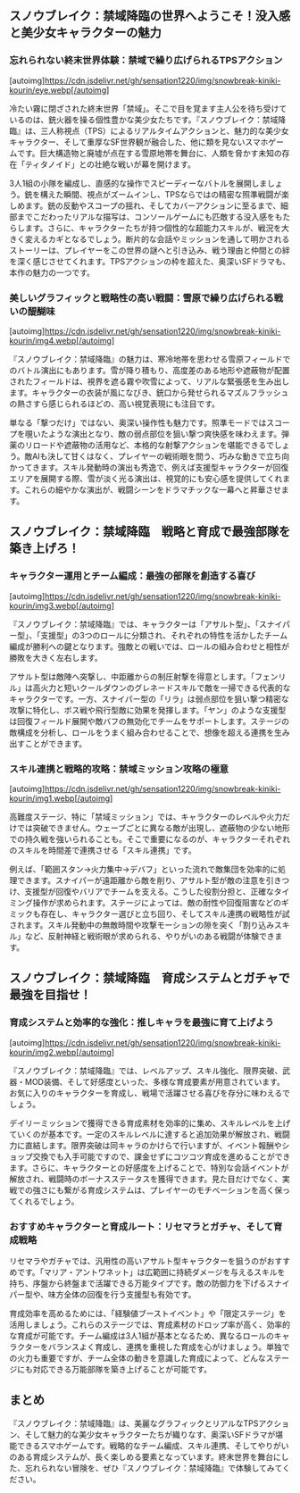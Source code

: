 ## スノウブレイク：禁域降臨の世界へようこそ！没入感と美少女キャラクターの魅力

### 忘れられない終末世界体験：禁域で繰り広げられるTPSアクション
[autoimg]https://cdn.jsdelivr.net/gh/sensation1220/img/snowbreak-kiniki-kourin/eye.webp[/autoimg]


冷たい霧に閉ざされた終末世界「禁域」。そこで目を覚ます主人公を待ち受けているのは、銃火器を操る個性豊かな美少女たちです。『スノウブレイク：禁域降臨』は、三人称視点（TPS）によるリアルタイムアクションと、魅力的な美少女キャラクター、そして重厚なSF世界観が融合した、他に類を見ないスマホゲームです。巨大構造物と廃墟が点在する雪原地帯を舞台に、人類を脅かす未知の存在「ティタノイド」との壮絶な戦いが幕を開けます。

3人1組の小隊を編成し、直感的な操作でスピーディーなバトルを展開しましょう。銃を構えた瞬間、視点がズームインし、TPSならではの精密な照準戦闘が楽しめます。銃の反動やスコープの揺れ、そしてカバーアクションに至るまで、細部までこだわったリアルな描写は、コンソールゲームにも匹敵する没入感をもたらします。さらに、キャラクターたちが持つ個性的な超能力スキルが、戦況を大きく変えるカギとなるでしょう。断片的な会話やミッションを通して明かされるストーリーは、プレイヤーをこの世界の謎へと引き込み、戦う理由と仲間との絆を深く感じさせてくれます。TPSアクションの枠を超えた、奥深いSFドラマも、本作の魅力の一つです。


### 美しいグラフィックと戦略性の高い戦闘：雪原で繰り広げられる戦いの醍醐味
[autoimg]https://cdn.jsdelivr.net/gh/sensation1220/img/snowbreak-kiniki-kourin/img4.webp[/autoimg]


『スノウブレイク：禁域降臨』の魅力は、寒冷地帯を思わせる雪原フィールドでのバトル演出にもあります。雪が降り積もり、高度差のある地形や遮蔽物が配置されたフィールドは、視界を遮る霧や吹雪によって、リアルな緊張感を生み出します。キャラクターの衣装が風になびき、銃口から発せられるマズルフラッシュの熱さすら感じられるほどの、高い視覚表現にも注目です。

単なる「撃つだけ」ではない、奥深い操作性も魅力です。照準モードではスコープを覗いたような演出となり、敵の弱点部位を狙い撃つ爽快感を味わえます。弾薬のリロードや遮蔽物の活用など、本格的な射撃アクションを堪能できるでしょう。敵AIも決して甘くはなく、プレイヤーの戦術眼を問う、巧みな動きで立ち向かってきます。スキル発動時の演出も秀逸で、例えば支援型キャラクターが回復エリアを展開する際、雪が淡く光る演出は、視覚的にも安心感を提供してくれます。これらの細やかな演出が、戦闘シーンをドラマチックな一幕へと昇華させます。


## スノウブレイク：禁域降臨　戦略と育成で最強部隊を築き上げろ！

### キャラクター運用とチーム編成：最強の部隊を創造する喜び
[autoimg]https://cdn.jsdelivr.net/gh/sensation1220/img/snowbreak-kiniki-kourin/img3.webp[/autoimg]


『スノウブレイク：禁域降臨』では、キャラクターは「アサルト型」、「スナイパー型」、「支援型」の3つのロールに分類され、それぞれの特性を活かしたチーム編成が勝利への鍵となります。強敵との戦いでは、ロールの組み合わせと相性が勝敗を大きく左右します。

アサルト型は敵陣へ突撃し、中距離からの制圧射撃を得意とします。「フェンリル」は高火力と短いクールダウンのグレネードスキルで敵を一掃できる代表的なキャラクターです。一方、スナイパー型の「リラ」は弱点部位を狙い撃つ精密な攻撃に特化し、ボス戦や飛行型敵に効果を発揮します。「ヤン」のような支援型は回復フィールド展開や敵バフの無効化でチームをサポートします。ステージの敵構成を分析し、ロールをうまく組み合わせることで、想像を超える連携を生み出すことができます。


### スキル連携と戦略的攻略：禁域ミッション攻略の極意
[autoimg]https://cdn.jsdelivr.net/gh/sensation1220/img/snowbreak-kiniki-kourin/img1.webp[/autoimg]


高難度ステージ、特に「禁域ミッション」では、キャラクターのレベルや火力だけでは突破できません。ウェーブごとに異なる敵が出現し、遮蔽物の少ない地形での持久戦を強いられることも。そこで重要になるのが、キャラクターそれぞれのスキルを時間差で連携させる「スキル連携」です。

例えば、「範囲スタン→火力集中→デバフ」といった流れで敵集団を効率的に処理できます。スナイパーが遠距離から敵を削り、アサルト型が敵の注意を引きつけ、支援型が回復やバリアでチームを支える。こうした役割分担と、正確なタイミング操作が求められます。ステージによっては、敵の耐性や回復阻害などのギミックも存在し、キャラクター選びと立ち回り、そしてスキル連携の戦略性が試されます。スキル発動中の無敵時間や攻撃モーションの隙を突く「割り込みスキル」など、反射神経と戦術眼が求められる、やりがいのある戦闘が体験できます。


## スノウブレイク：禁域降臨　育成システムとガチャで最強を目指せ！

### 育成システムと効率的な強化：推しキャラを最強に育て上げよう
[autoimg]https://cdn.jsdelivr.net/gh/sensation1220/img/snowbreak-kiniki-kourin/img2.webp[/autoimg]


『スノウブレイク：禁域降臨』では、レベルアップ、スキル強化、限界突破、武器・MOD装備、そして好感度といった、多様な育成要素が用意されています。お気に入りのキャラクターを育成し、戦場で活躍させる喜びを存分に味わえるでしょう。

デイリーミッションで獲得できる育成素材を効率的に集め、スキルレベルを上げていくのが基本です。一定のスキルレベルに達すると追加効果が解放され、戦闘力に直結します。限界突破は同キャラのかけらで行いますが、イベント報酬やショップ交換でも入手可能ですので、課金せずにコツコツ育成を進めることができます。さらに、キャラクターとの好感度を上げることで、特別な会話イベントが解放され、戦闘時のボーナスステータスを獲得できます。見た目だけでなく、実戦での強さにも繋がる育成システムは、プレイヤーのモチベーションを高く保ってくれるでしょう。


### おすすめキャラクターと育成ルート：リセマラとガチャ、そして育成戦略

リセマラやガチャでは、汎用性の高いアサルト型キャラクターを狙うのがおすすめです。「マリア・アントワネット」は広範囲に持続ダメージを与えるスキルを持ち、序盤から終盤まで活躍できる万能タイプです。敵の防御力を下げるスナイパー型や、味方全体の回復を行う支援型も有効です。

育成効率を高めるためには、「経験値ブーストイベント」や「限定ステージ」を活用しましょう。これらのステージでは、育成素材のドロップ率が高く、効率的な育成が可能です。チーム編成は3人1組が基本となるため、異なるロールのキャラクターをバランスよく育成し、連携を重視した育成を心がけましょう。単独での火力も重要ですが、チーム全体の動きを意識した育成によって、どんなステージにも対応できる万能部隊を築き上げることが可能です。


## まとめ

『スノウブレイク：禁域降臨』は、美麗なグラフィックとリアルなTPSアクション、そして魅力的な美少女キャラクターたちが織りなす、奥深いSFドラマが堪能できるスマホゲームです。戦略的なチーム編成、スキル連携、そしてやりがいのある育成システムが、長く楽しめる要素となっています。終末世界を舞台にした、忘れられない冒険を、ぜひ『スノウブレイク：禁域降臨』で体験してみてください。